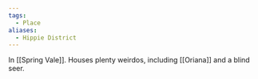 ```yaml
---
tags:
  - Place
aliases:
  - Hippie District
---
```

In [[Spring Vale]]. Houses plenty weirdos, including [[Oriana]] and a blind seer. 